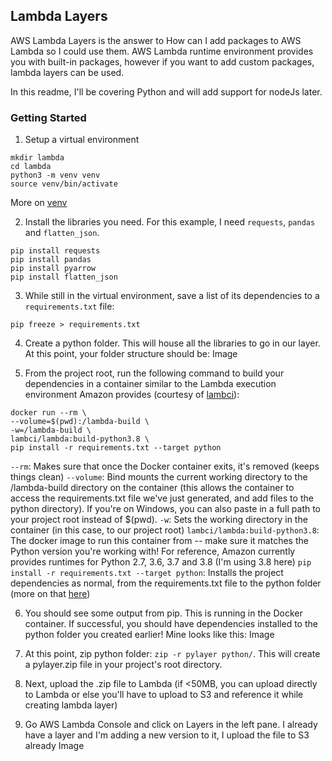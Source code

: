 ## Lambda Layers

AWS Lambda Layers is the answer to How can I add packages to AWS Lambda so I could use them. AWS Lambda runtime environment provides you with built-in packages, however if you want to add
custom packages, lambda layers can be used.

In this readme, I'll be covering Python and will add support for nodeJs later.

### Getting Started

1. Setup a virtual environment

```
mkdir lambda 
cd lambda
python3 -m venv venv
source venv/bin/activate
```

More on [venv](https://docs.python.org/3/library/venv.html)

2. Install the libraries you need. For this example, I need `requests`, `pandas` and `flatten_json`.

```
pip install requests
pip install pandas
pip install pyarrow
pip install flatten_json
```

3. While still in the virtual environment, save a list of its dependencies to a `requirements.txt` file:

```
pip freeze > requirements.txt
```

4. Create a python folder. This will house all the libraries to go in our layer. At this point, your folder structure should be:
Image

5. From the project root, run the following command to build your dependencies in a container similar to the Lambda execution environment Amazon provides (courtesy of [lambci](https://hub.docker.com/u/lambci)):
```
docker run --rm \
--volume=$(pwd):/lambda-build \
-w=/lambda-build \
lambci/lambda:build-python3.8 \
pip install -r requirements.txt --target python
```

`--rm`: Makes sure that once the Docker container exits, it's removed (keeps things clean)
`--volume`: Bind mounts the current working directory to the /lambda-build directory on the container (this allows the container to access the requirements.txt file we've just generated, and add files to the python directory). If you're on Windows, you can also paste in a full path to your project root instead of $(pwd).
`-w`: Sets the working directory in the container (in this case, to our project root)
`lambci/lambda:build-python3.8`: The docker image to run this container from -- make sure it matches the Python version you're working with! For reference, Amazon currently provides runtimes for Python 2.7, 3.6, 3.7 and 3.8 (I'm using 3.8 here)
`pip install -r requirements.txt --target python`: Installs the project dependencies as normal, from the requirements.txt file to the python folder (more on that [here](https://pip.pypa.io/en/stable/reference/pip_install/#cmdoption-t))

6. You should see some output from pip. This is running in the Docker container. If successful, you should have dependencies installed to the python folder you created earlier! Mine looks like this:
Image

7. At this point, zip python folder: `zip -r pylayer python/`. This will create a pylayer.zip file in your project's root directory.
8. Next, upload the .zip file to Lambda (if <50MB, you can upload directly to Lambda or else you'll have to upload to S3 and reference it while creating lambda layer)
9. Go AWS Lambda Console and click on Layers in the left pane. I already have a layer and I'm adding a new version to it, I upload the file to S3 already
Image